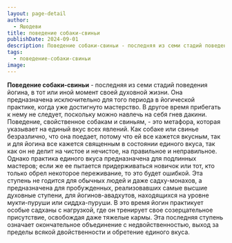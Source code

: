 ```yaml
---
layout: page-detail
author:
  - Яшодеви
title: поведение собаки-свиньи
publishDate: 2024-09-01
description: Поведение собаки-свиньи - последняя из семи стадий поведения йогина, в тот или иной момент своей духовной жизни.
tags:
  - поведение-собаки-свиньи
image:
---
```

**Поведение собаки-свиньи** - последняя из семи стадий поведения йогина, в тот или иной момент своей духовной жизни. Она предназначена исключительно для того периода в йогической практике, когда уже достигнуто мастерство. В другое время прибегать к нему не следует, поскольку можно навлечь на себя гнев дакини. Поведение, свойственное собакам и свиньям, - это метафора, которая указывает на единый вкус всех явлений. Как собаке или свинье безразлично, что она поедает, потому что ей все кажется вкусным, так и для йогина все кажется священным в состоянии единого вкуса, так как он не делит на чистое и нечистое, на правильное и неправильное. Однако практика единого вкуса предназначена для подлинных мастеров; если же ее пытается придерживаться новичок или тот, кто только обрел некоторое переживание, то это будет ошибкой. Эта ступень не годится для обычных людей и даже садху-монахов, а предназначена для пробужденных, реализовавших самые высшие духовные ступени, для йогинов-авадхутов, находящихся на уровне мукти-пуруши или сиддха-пуруши. В это время йогин практикует особые садханы с нагрузкой, где он тренирует свое созерцательное присутствие, освобождая даже тяжелые кармы. Эта последняя ступень означает окончательное объединение с недвойственностью, выход за пределы всякой двойственности и обретение единого вкуса.


